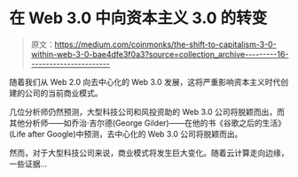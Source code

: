 # 在 Web 3.0 中向资本主义 3.0 的转变

> 原文：<https://medium.com/coinmonks/the-shift-to-capitalism-3-0-within-web-3-0-bae4dfe3f0a3?source=collection_archive---------16----------------------->

随着我们从 Web 2.0 向去中心化的 Web 3.0 发展，这将严重影响资本主义时代创建的公司的当前商业模式。

几位分析师仍然预测，大型科技公司和风投资助的 Web 3.0 公司将脱颖而出，而其他分析师——如乔治·吉尔德(George Gilder)——在他的书《谷歌之后的生活》(Life after Google)中预测，去中心化的 Web 3.0 公司将脱颖而出。

然而，对于大型科技公司来说，商业模式将发生巨大变化。随着云计算走向边缘，一些证据…